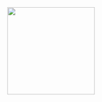 <div align="center">
    <img height="200px" src="https://github-readme-streak-stats.herokuapp.com/?user="LowSpecGamerROBLOX"/>
</div>
